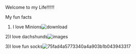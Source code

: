 Welcome to my Life!!!!!!

My fun facts
1) I love Minions![download](https://user-images.githubusercontent.com/105660327/236891341-02088964-5f87-49b3-a8ea-159ecbbe81e9.jpg)




2)I love dachshunds![images](https://user-images.githubusercontent.com/105660327/236891811-bbb6ce15-f282-4f77-997e-d6f900f70fae.jpg)




3)I love fun socks![75fad4a5773340a4a903b1b043943317](https://user-images.githubusercontent.com/105660327/236892232-8a6544bf-26a8-46aa-8ed1-8bef26ac6774.jpg)

